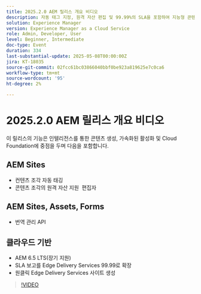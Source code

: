 ```yaml
---
title: 2025.2.0 AEM 릴리스 개요 비디오
description: 자동 태그 지정, 원격 자산 편집 및 99.99%의 SLA을 포함하여 지능형 콘텐츠 생성, 신속한 활성화 및 강력한 클라우드 지원을 위한 새로운 AEM 기능을 살펴보십시오.
solution: Experience Manager
version: Experience Manager as a Cloud Service
role: Admin, Developer, User
level: Beginner, Intermediate
doc-type: Event
duration: 334
last-substantial-update: 2025-05-08T00:00:00Z
jira: KT-18035
source-git-commit: 02fcc61bc03866040bbf0be923a819625e7c0ca6
workflow-type: tm+mt
source-wordcount: '95'
ht-degree: 2%

---
```



# 2025.2.0 AEM 릴리스 개요 비디오

이 릴리스의 기능은 인텔리전스를 통한 콘텐츠 생성, 가속화된 활성화 및 Cloud Foundation에 중점을 두며 다음을 포함합니다.

## AEM Sites

* 컨텐츠 조각 자동 태깅
* 콘텐츠 조각의 원격 자산 지원  편집자

## AEM Sites, Assets, Forms

* 번역 관리 API

## 클라우드 기반

* AEM 6.5 LTS(장기 지원)
* SLA 보고를 Edge Delivery Services 99.99로 확장
* 원클릭 Edge Delivery Services 사이트 생성

>[!VIDEO](https://video.tv.adobe.com/v/3458080/?learn=on&enablevpops)

<!-- 
Have questions about the release?  Discuss the release in [Experience League Communities](https://adobe.ly/4l2AibQ)
-->